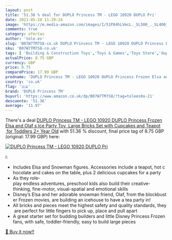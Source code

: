 ```yaml
---
layout: post
title: '51.36 % deal for DUPLO Princess TM - LEGO 10920 DUPLO Pri'
date: 2021-05-28 11:29:24
image: 'https://m.media-amazon.com/images/I/51P84hLVmcL._SL500_._SL400_.jpg'
comments: true
category: ofertas
author: 'tole.es'
slug: 'B07W7TM7S8-co.uk DUPLO Princess TM - LEGO 10920 DUPLO Princess Frozen...'
sku: 'B07W7TM7S8-co.uk'
tags: [ 'Building & Construction Toys','Toys & Games','Toys Store','duplo princess tm','lego', ]
actualPrice: 8.75 GBP
currency: GBP
price: 8.75
comparePrice: 17.99 GBP
prodname: 'DUPLO Princess TM - LEGO 10920 DUPLO Princess Frozen Elsa and Olaf s Ice Party Toy  Large Bricks Set with Cupcakes and Teapot  for Toddlers 2+ Year Old'
country: 'co.uk'
flag: '🇬🇧'
brand: 'DUPLO Princess TM'
buyurl: 'https://www.amazon.co.uk/dp/B07W7TM7S8/?tag=tolees0a-21'
descuento: '51.36'
average: '11.97'
---
```


There's a deal [DUPLO Princess TM - LEGO 10920 DUPLO Princess Frozen Elsa and Olaf s Ice Party Toy  Large Bricks Set with Cupcakes and Teapot  for Toddlers 2+ Year Old](https://www.amazon.co.uk/dp/B07W7TM7S8/?tag=tolees0a-21)  with  51.36 % discount, final price tag of  8.75 GBP (original: 17.99 GBP) here:

[![DUPLO Princess TM - LEGO 10920 DUPLO Pri](https://m.media-amazon.com/images/I/51P84hLVmcL._SL500_._SL400_.jpg)](https://www.amazon.co.uk/dp/B07W7TM7S8/?tag=tolees0a-21)

ℹ️:

- Includes Elsa and Snowman figures. Accessories include a teapot, hot chocolate and cakes on the table, plus 2 delicious cupcakes for a party
- As they role-play endless adventures, preschool kids also build their creative-thinking, fine-motor, visual-spatial and emotional skills
- Disney’s Elsa and her adorable snowman friend, Olaf, from the blockbuster Frozen movies, are building an icehouse to have a tea party in!
- All bricks and pieces meet the highest safety and quality standards, they are perfect for little fingers to pick up, place and pull apart
- A great starter set for budding builders and little Disney Princess Frozen fans, with safe, toddler-friendly, easy to build large pieces

[🛒 Buy it now!!](https://www.amazon.co.uk/dp/B07W7TM7S8/?tag=tolees0a-21)

